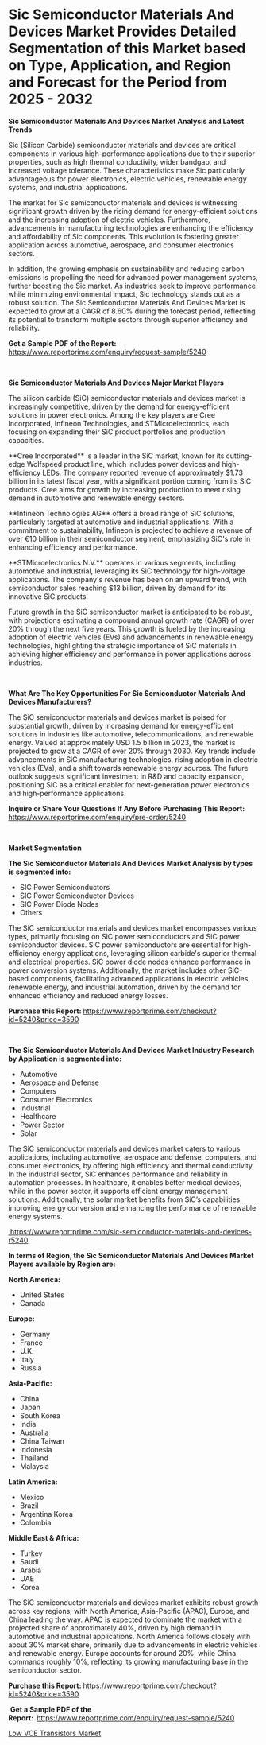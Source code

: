 <p><h1>Sic Semiconductor Materials And Devices Market Provides Detailed Segmentation of this Market based on Type, Application, and Region and Forecast for the Period from 2025 - 2032</h1></p><p><strong>Sic Semiconductor Materials And Devices Market Analysis and Latest Trends</strong></p>
<p><p>Sic (Silicon Carbide) semiconductor materials and devices are critical components in various high-performance applications due to their superior properties, such as high thermal conductivity, wider bandgap, and increased voltage tolerance. These characteristics make Sic particularly advantageous for power electronics, electric vehicles, renewable energy systems, and industrial applications. </p><p>The market for Sic semiconductor materials and devices is witnessing significant growth driven by the rising demand for energy-efficient solutions and the increasing adoption of electric vehicles. Furthermore, advancements in manufacturing technologies are enhancing the efficiency and affordability of Sic components. This evolution is fostering greater application across automotive, aerospace, and consumer electronics sectors.</p><p>In addition, the growing emphasis on sustainability and reducing carbon emissions is propelling the need for advanced power management systems, further boosting the Sic market. As industries seek to improve performance while minimizing environmental impact, Sic technology stands out as a robust solution. The Sic Semiconductor Materials And Devices Market is expected to grow at a CAGR of 8.60% during the forecast period, reflecting its potential to transform multiple sectors through superior efficiency and reliability.</p></p>
<p><strong>Get a Sample PDF of the Report:&nbsp;</strong> <a href="https://www.reportprime.com/enquiry/request-sample/5240?utm_campaign=3562&utm_medium=2&utm_source=Github&utm_content=ia&utm_term=19032025&utm_id=sic-semiconductor-materials-and-devices">https://www.reportprime.com/enquiry/request-sample/5240</a></p>
<p>&nbsp;</p>
<p><strong>Sic Semiconductor Materials And Devices Major Market Players</strong></p>
<p><p>The silicon carbide (SiC) semiconductor materials and devices market is increasingly competitive, driven by the demand for energy-efficient solutions in power electronics. Among the key players are Cree Incorporated, Infineon Technologies, and STMicroelectronics, each focusing on expanding their SiC product portfolios and production capacities.</p><p>**Cree Incorporated** is a leader in the SiC market, known for its cutting-edge Wolfspeed product line, which includes power devices and high-efficiency LEDs. The company reported revenue of approximately $1.73 billion in its latest fiscal year, with a significant portion coming from its SiC products. Cree aims for growth by increasing production to meet rising demand in automotive and renewable energy sectors.</p><p>**Infineon Technologies AG** offers a broad range of SiC solutions, particularly targeted at automotive and industrial applications. With a commitment to sustainability, Infineon is projected to achieve a revenue of over €10 billion in their semiconductor segment, emphasizing SiC's role in enhancing efficiency and performance.</p><p>**STMicroelectronics N.V.** operates in various segments, including automotive and industrial, leveraging its SiC technology for high-voltage applications. The company's revenue has been on an upward trend, with semiconductor sales reaching $13 billion, driven by demand for its innovative SiC products.</p><p>Future growth in the SiC semiconductor market is anticipated to be robust, with projections estimating a compound annual growth rate (CAGR) of over 20% through the next five years. This growth is fueled by the increasing adoption of electric vehicles (EVs) and advancements in renewable energy technologies, highlighting the strategic importance of SiC materials in achieving higher efficiency and performance in power applications across industries.</p></p>
<p>&nbsp;</p>
<p><strong>What Are The Key Opportunities For Sic Semiconductor Materials And Devices Manufacturers?</strong></p>
<p><p>The SiC semiconductor materials and devices market is poised for substantial growth, driven by increasing demand for energy-efficient solutions in industries like automotive, telecommunications, and renewable energy. Valued at approximately USD 1.5 billion in 2023, the market is projected to grow at a CAGR of over 20% through 2030. Key trends include advancements in SiC manufacturing technologies, rising adoption in electric vehicles (EVs), and a shift towards renewable energy sources. The future outlook suggests significant investment in R&D and capacity expansion, positioning SiC as a critical enabler for next-generation power electronics and high-performance applications.</p></p>
<p><strong>Inquire or Share Your Questions If Any Before Purchasing This Report:</strong> <a href="https://www.reportprime.com/enquiry/pre-order/5240?utm_campaign=3562&utm_medium=2&utm_source=Github&utm_content=ia&utm_term=19032025&utm_id=sic-semiconductor-materials-and-devices">https://www.reportprime.com/enquiry/pre-order/5240</a></p>
<p>&nbsp;</p>
<p><strong>Market Segmentation</strong></p>
<p><strong>The Sic Semiconductor Materials And Devices Market Analysis by types is segmented into:</strong></p>
<p><ul><li>SIC Power Semiconductors</li><li>SIC Power Semiconductor Devices</li><li>SIC Power Diode Nodes</li><li>Others</li></ul></p>
<p><p>The SiC semiconductor materials and devices market encompasses various types, primarily focusing on SiC power semiconductors and SiC power semiconductor devices. SiC power semiconductors are essential for high-efficiency energy applications, leveraging silicon carbide's superior thermal and electrical properties. SiC power diode nodes enhance performance in power conversion systems. Additionally, the market includes other SiC-based components, facilitating advanced applications in electric vehicles, renewable energy, and industrial automation, driven by the demand for enhanced efficiency and reduced energy losses.</p></p>
<p><strong>Purchase this Report:&nbsp;</strong><a href="https://www.reportprime.com/checkout?id=5240&price=3590&utm_campaign=3562&utm_medium=2&utm_source=Github&utm_content=ia&utm_term=19032025&utm_id=sic-semiconductor-materials-and-devices">https://www.reportprime.com/checkout?id=5240&price=3590</a></p>
<p>&nbsp;</p>
<p><strong>The Sic Semiconductor Materials And Devices Market Industry Research by Application is segmented into:</strong></p>
<p><ul><li>Automotive</li><li>Aerospace and Defense</li><li>Computers</li><li>Consumer Electronics</li><li>Industrial</li><li>Healthcare</li><li>Power Sector</li><li>Solar</li></ul></p>
<p><p>The SiC semiconductor materials and devices market caters to various applications, including automotive, aerospace and defense, computers, and consumer electronics, by offering high efficiency and thermal conductivity. In the industrial sector, SiC enhances performance and reliability in automation processes. In healthcare, it enables better medical devices, while in the power sector, it supports efficient energy management solutions. Additionally, the solar market benefits from SiC’s capabilities, improving energy conversion and enhancing the performance of renewable energy systems.</p></p>
<p><a href="https://www.reportprime.com/sic-semiconductor-materials-and-devices-r5240?utm_campaign=3562&utm_medium=2&utm_source=Github&utm_content=ia&utm_term=19032025&utm_id=sic-semiconductor-materials-and-devices">&nbsp;https://www.reportprime.com/sic-semiconductor-materials-and-devices-r5240</a></p>
<p><strong>In terms of Region, the Sic Semiconductor Materials And Devices Market Players available by Region are:</strong></p>
<p>
    <p> <strong> North America: </strong>
        <ul>
            <li>United States</li>
            <li>Canada</li>
        </ul>
        </p> 
    <p> <strong> Europe: </strong>
        <ul>
            <li>Germany</li>
            <li>France</li>
            <li>U.K.</li>
            <li>Italy</li>
            <li>Russia</li>
        </ul>
        </p> 
    <p> <strong> Asia-Pacific: </strong>
        <ul>
            <li>China</li>
            <li>Japan</li>
            <li>South Korea</li>
            <li>India</li>
            <li>Australia</li>
            <li>China Taiwan</li>
            <li>Indonesia</li>
            <li>Thailand</li>
            <li>Malaysia</li>
        </ul>
        </p> 
    <p> <strong> Latin America: </strong>
        <ul>
            <li>Mexico</li>
            <li>Brazil</li>
            <li>Argentina Korea</li>
            <li>Colombia</li>
        </ul>
        </p> 
    <p> <strong> Middle East & Africa: </strong>
        <ul>
            <li>Turkey</li>
            <li>Saudi</li>
            <li>Arabia</li>
            <li>UAE</li>
            <li>Korea</li>
        </ul>
    </p>
    </p>
<p><p>The SiC semiconductor materials and devices market exhibits robust growth across key regions, with North America, Asia-Pacific (APAC), Europe, and China leading the way. APAC is expected to dominate the market with a projected share of approximately 40%, driven by high demand in automotive and industrial applications. North America follows closely with about 30% market share, primarily due to advancements in electric vehicles and renewable energy. Europe accounts for around 20%, while China commands roughly 10%, reflecting its growing manufacturing base in the semiconductor sector.</p></p>
<p><strong>Purchase this Report: </strong><a href="https://www.reportprime.com/checkout?id=5240&price=3590&utm_campaign=3562&utm_medium=2&utm_source=Github&utm_content=ia&utm_term=19032025&utm_id=sic-semiconductor-materials-and-devices">https://www.reportprime.com/checkout?id=5240&price=3590</a></p>
<p>&nbsp;<strong>Get a Sample PDF of the Report:&nbsp;&nbsp;</strong><a href="https://www.reportprime.com/enquiry/request-sample/5240?utm_campaign=3562&utm_medium=2&utm_source=Github&utm_content=ia&utm_term=19032025&utm_id=sic-semiconductor-materials-and-devices">https://www.reportprime.com/enquiry/request-sample/5240</a></p>
<p><strong></strong></p>
<p><p><a href="https://github.com/iquiseeboli/Market-Research-Report-List-1/blob/main/low-vce-transistors-market.md?utm_campaign=3562&utm_medium=2&utm_source=Github&utm_content=ia&utm_term=19032025&utm_id=sic-semiconductor-materials-and-devices">Low VCE Transistors Market</a></p></p>